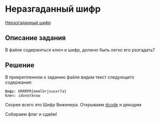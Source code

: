 # Неразгаданный шифр

[Неразгаданный шифр](https://codeby.games/categories/cryptography/92e6a4b9-1899-4584-9780-2312da201665)

## Описание задания
В файле содержиться ключ и шифр, должно быть легко его разгадать?

## Решение
В прикрепленном к заданию файле видим текст следующего содержания:

```
Шифр: KRRRPR{memlbrjvuxxrfa}
Ключ: idonotknow
```

Скорее всего это Шифр Виженера. Открываем [dcode](https://www.dcode.fr/vigenere-cipher) и декодим

Собираем флаг и сдаём!
